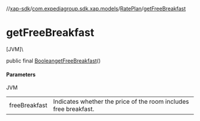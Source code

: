 //[xap-sdk](../../../index.md)/[com.expediagroup.sdk.xap.models](../index.md)/[RatePlan](index.md)/[getFreeBreakfast](get-free-breakfast.md)

# getFreeBreakfast

[JVM]\

public final [Boolean](https://docs.oracle.com/javase/8/docs/api/java/lang/Boolean.html)[getFreeBreakfast](get-free-breakfast.md)()

#### Parameters

JVM

| | |
|---|---|
| freeBreakfast | Indicates whether the price of the room includes free breakfast. |
